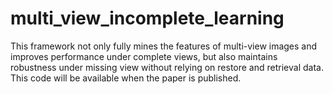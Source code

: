 # multi_view_incomplete_learning
This framework not only fully mines the features of multi-view images and  improves performance under complete views, but also maintains robustness under missing view without relying on restore and retrieval data. This code will be available when the paper is published.
